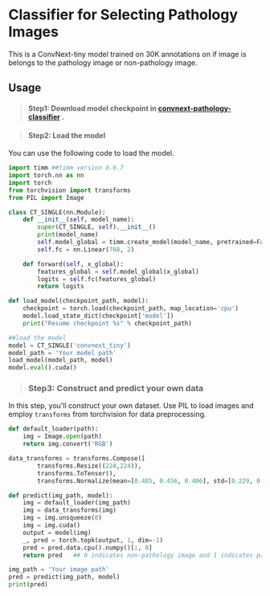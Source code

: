 # Classifier for Selecting Pathology Images



This is a ConvNext-tiny model trained on 30K annotations on if image is belongs to the pathology image or non-pathology image.

## Usage

> #### Step1: Download model checkpoint in [convnext-pathology-classifier](https://huggingface.co/jamessyx/convnext-pathology-classifier) .



> #### Step2: Load the model

You can use the following code to load the model.

```python
import timm ##timm version 0.9.7
import torch.nn as nn
import torch
from torchvision import transforms
from PIL import Image

class CT_SINGLE(nn.Module):
    def __init__(self, model_name):
        super(CT_SINGLE, self).__init__()
        print(model_name)
        self.model_global = timm.create_model(model_name, pretrained=False, num_classes=0)
        self.fc = nn.Linear(768, 2)

    def forward(self, x_global):
        features_global = self.model_global(x_global)
        logits = self.fc(features_global)
        return logits

def load_model(checkpoint_path, model):
    checkpoint = torch.load(checkpoint_path, map_location='cpu')
    model.load_state_dict(checkpoint['model'])
    print("Resume checkpoint %s" % checkpoint_path)

##load the model
model = CT_SINGLE('convnext_tiny')
model_path = 'Your model path'
load_model(model_path, model)
model.eval().cuda()

```



> ### Step3: Construct and predict your own data

In this step, you'll construct your own dataset. Use PIL to load images and employ `transforms` from torchvision for data preprocessing.

```python
def default_loader(path):
    img = Image.open(path)
    return img.convert('RGB')

data_transforms = transforms.Compose([
        transforms.Resize((224,224)),
        transforms.ToTensor(),
        transforms.Normalize(mean=[0.485, 0.456, 0.406], std=[0.229, 0.224, 0.225])])

def predict(img_path, model):
    img = default_loader(img_path)
    img = data_transforms(img)
    img = img.unsqueeze(0)
    img = img.cuda()
    output = model(img)
    _, pred = torch.topk(output, 1, dim=-1)
    pred = pred.data.cpu().numpy()[:, 0]
    return pred   ## 0 indicates non-pathology image and 1 indicates pathology image

img_path = 'Your image path'
pred = predict(img_path, model)
print(pred)
```

